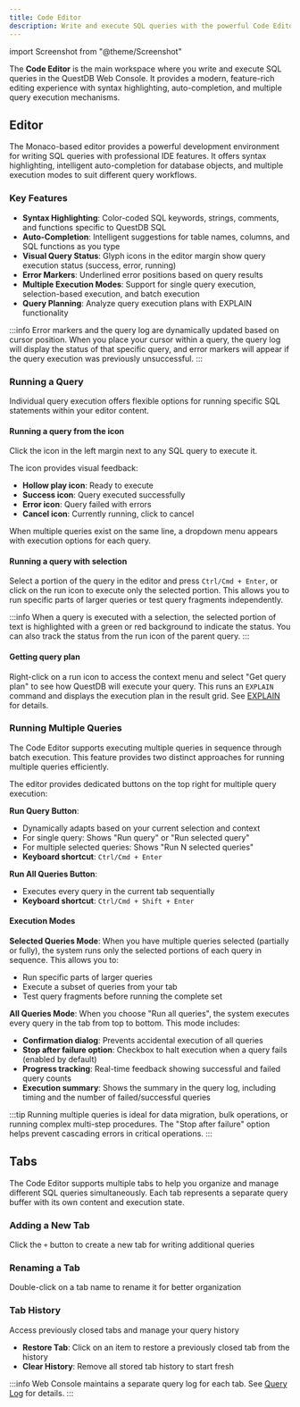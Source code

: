 ```yaml
---
title: Code Editor
description: Write and execute SQL queries with the powerful Code Editor in QuestDB Web Console
---
```


import Screenshot from "@theme/Screenshot"

The **Code Editor** is the main workspace where you write and execute SQL queries in the QuestDB Web Console. It provides a modern, feature-rich editing experience with syntax highlighting, auto-completion, and multiple query execution mechanisms.

<Screenshot
  alt="Code Editor in the Web Console"
  src="images/docs/console/code-editor.webp"
/>

## Editor

The Monaco-based editor provides a powerful development environment for writing SQL queries with professional IDE features. It offers syntax highlighting, intelligent auto-completion for database objects, and multiple execution modes to suit different query workflows.

### Key Features
- **Syntax Highlighting**: Color-coded SQL keywords, strings, comments, and functions specific to QuestDB SQL
- **Auto-Completion**: Intelligent suggestions for table names, columns, and SQL functions as you type
- **Visual Query Status**: Glyph icons in the editor margin show query execution status (success, error, running)
- **Error Markers**: Underlined error positions based on query results
- **Multiple Execution Modes**: Support for single query execution, selection-based execution, and batch execution
- **Query Planning**: Analyze query execution plans with EXPLAIN functionality

:::info
Error markers and the query log are dynamically updated based on cursor position. When you place your cursor within a query, the query log will display the status of that specific query, and error markers will appear if the query execution was previously unsuccessful.
:::

### Running a Query

Individual query execution offers flexible options for running specific SQL statements within your editor content.

#### Running a query from the icon
Click the icon in the left margin next to any SQL query to execute it. 
<Screenshot
  alt="Run icon variants in the editor"
  src="images/docs/console/editor-glyphs.webp"
  height={97}
  width={307}
  margin={false}
/>

The icon provides visual feedback:
- **Hollow play icon**: Ready to execute
- **Success icon**: Query executed successfully  
- **Error icon**: Query failed with errors
- **Cancel icon**: Currently running, click to cancel

When multiple queries exist on the same line, a dropdown menu appears with execution options for each query.

#### Running a query with selection
Select a portion of the query in the editor and press `Ctrl/Cmd + Enter`, or click on the run icon to execute only the selected portion. This allows you to run specific parts of larger queries or test query fragments independently.

:::info
When a query is executed with a selection, the selected portion of text is highlighted with a green or red background to indicate the status. You can also track the status from the run icon of the parent query.
:::

#### Getting query plan
Right-click on a run icon to access the context menu and select "Get query plan" to see how QuestDB will execute your query. This runs an `EXPLAIN` command and displays the execution plan in the result grid. See [EXPLAIN](/docs/reference/sql/explain) for details.

### Running Multiple Queries

The Code Editor supports executing multiple queries in sequence through batch execution. This feature provides two distinct approaches for running multiple queries efficiently.

The editor provides dedicated buttons on the top right for multiple query execution:

<Screenshot
  alt="Run query dropdown"
  src="images/docs/console/editor-run-query.webp"
  height={87}
  width={279}
  margin={false}
/>

**Run Query Button**:
- Dynamically adapts based on your current selection and context
- For single query: Shows "Run query" or "Run selected query"
- For multiple selected queries: Shows "Run N selected queries"
- **Keyboard shortcut**: `Ctrl/Cmd + Enter`

**Run All Queries Button**:
- Executes every query in the current tab sequentially
- **Keyboard shortcut**: `Ctrl/Cmd + Shift + Enter`

#### Execution Modes

**Selected Queries Mode**:
When you have multiple queries selected (partially or fully), the system runs only the selected portions of each query in sequence. This allows you to:
- Run specific parts of larger queries
- Execute a subset of queries from your tab
- Test query fragments before running the complete set

**All Queries Mode**:
When you choose "Run all queries", the system executes every query in the tab from top to bottom. This mode includes:
- **Confirmation dialog**: Prevents accidental execution of all queries
- **Stop after failure option**: Checkbox to halt execution when a query fails (enabled by default)
- **Progress tracking**: Real-time feedback showing successful and failed query counts
- **Execution summary**: Shows the summary in the query log, including timing and the number of failed/successful queries

:::tip
Running multiple queries is ideal for data migration, bulk operations, or running complex multi-step procedures. The "Stop after failure" option helps prevent cascading errors in critical operations.
:::

## Tabs

The Code Editor supports multiple tabs to help you organize and manage different SQL queries simultaneously. Each tab represents a separate query buffer with its own content and execution state.

### Adding a New Tab
Click the `+` button to create a new tab for writing additional queries

### Renaming a Tab
Double-click on a tab name to rename it for better organization

### Tab History
Access previously closed tabs and manage your query history

<Screenshot
  alt="Tab history in the Web Console"
  src="images/docs/console/tab-history.webp"
  height={312}
  width={218}
  margin={false}
/>

- **Restore Tab**: Click on an item to restore a previously closed tab from the history
- **Clear History**: Remove all stored tab history to start fresh

:::info
Web Console maintains a separate query log for each tab. See [Query Log](/docs/web-console/query-log) for details.
:::